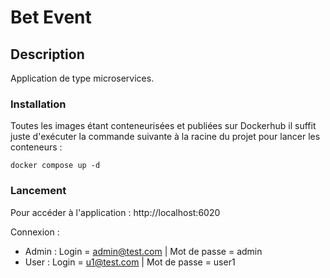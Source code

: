 # Bet Event

## Description

Application de type microservices.

### Installation

Toutes les images étant conteneurisées et publiées sur Dockerhub il suffit juste d'exécuter la commande suivante à la racine du projet pour lancer les conteneurs  : 

```
docker compose up -d
```

### Lancement

Pour accéder à l'application : http://localhost:6020

Connexion :

- Admin : Login = admin@test.com | Mot de passe = admin
- User : Login = u1@test.com | Mot de passe = user1 


